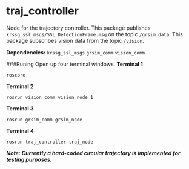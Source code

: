 # traj_controller
Node for the trajectory controller.
This package publishes `krssg_ssl_msgs/SSL_DetectionFrame.msg` on the topic `/grsim_data`.
This package subscribes vision data from the topic `/vision`.

**Dependencies:**
`krssg_ssl_msgs`
`grsim_comm`
`vision_comm`

###Runing
Open up four terminal windows.
**Terminal 1**
```
roscore
```
**Terminal 2**
```
rosrun vision_comm vision_node 1
```
**Terminal 3**
```
rosrun grsim_comm grsim_node
```
**Terminal 4**
```
rosrun traj_controller traj_node
```
***Note: Currently a hard-coded circular trajectory is implemented for testing purposes.***
